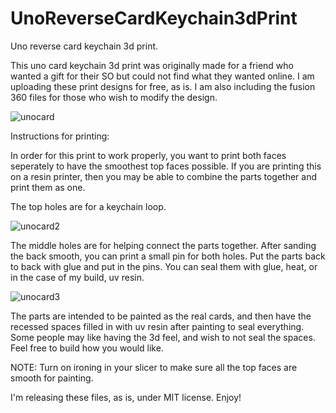 # UnoReverseCardKeychain3dPrint
Uno reverse card keychain 3d print. 


This uno card keychain 3d print was originally made for a friend who wanted a gift for their SO but could not 
find what they wanted online. I am uploading these print designs for free, as is. I am also including the fusion 360
files for those who wish to modify the design.

![unocard](https://user-images.githubusercontent.com/66850234/202925191-40504762-0ed7-4665-942a-0ae4f20d832e.PNG)


Instructions for printing:

In order for this print to work properly, you want to print both faces seperately to have the smoothest top faces possible.
If you are printing this on a resin printer, then you may be able to combine the parts together and print them as one.

The top holes are for a keychain loop.

![unocard2](https://user-images.githubusercontent.com/66850234/202925254-bc954921-1a46-4ba4-acc9-670898e31027.PNG)

The middle holes are for helping connect the parts together. After sanding the back smooth, you can print a small
pin for both holes. Put the parts back to back with glue and put in the pins. You can seal them with glue, heat, or
in the case of my build, uv resin.

![unocard3](https://user-images.githubusercontent.com/66850234/202925290-d5dda8ef-e82f-4b62-8503-1f9f4da913bb.PNG)

The parts are intended to be painted as the real cards, and then have the recessed spaces filled in with uv resin after
painting to seal everything. Some people may like having the 3d feel, and wish to not seal the spaces. Feel free to build 
how you would like. 

NOTE: Turn on ironing in your slicer to make sure all the top faces are smooth for painting.

I'm releasing these files, as is, under MIT license. Enjoy!
